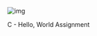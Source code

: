 ![img](https://assets.imaginablefutures.com/media/images/ALX_Logo.max-200x150.png)

C - Hello, World Assignment
